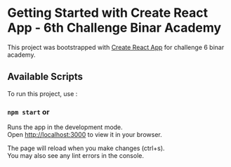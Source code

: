 # Getting Started with Create React App - 6th Challenge  Binar Academy

This project was bootstrapped with [Create React App](https://github.com/facebook/create-react-app) for challenge 6 binar academy.

## Available Scripts

To run this project, use :

### `npm start` or

Runs the app in the development mode.\
Open [http://localhost:3000](http://localhost:3000) to view it in your browser.

The page will reload when you make changes (ctrl+s).\
You may also see any lint errors in the console.

